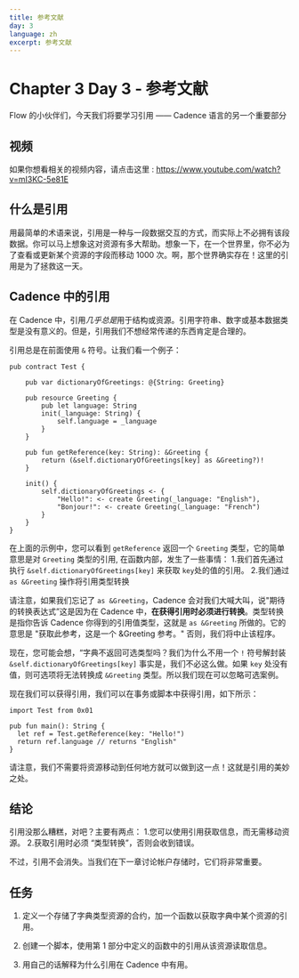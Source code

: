 ```yaml
---
title: 参考文献
day: 3
language: zh
excerpt: 参考文献
---
```


# Chapter 3 Day 3 - 参考文献

Flow 的小伙伴们，今天我们将要学习引用 —— Cadence 语言的另一个重要部分

## 视频

如果你想看相关的视频内容，请点击这里 : https://www.youtube.com/watch?v=mI3KC-5e81E

## 什么是引用

用最简单的术语来说，引用是一种与一段数据交互的方式，而实际上不必拥有该段数据。你可以马上想象这对资源有多大帮助。想象一下，在一个世界里，你不必为了查看或更新某个资源的字段而移动 1000 次。啊，那个世界确实存在！这里的引用是为了拯救这一天。

## Cadence 中的引用

在 Cadence 中，引用*几乎总是*用于结构或资源。引用字符串、数字或基本数据类型是没有意义的。但是，引用我们不想经常传递的东西肯定是合理的。

引用总是在前面使用 `&` 符号。让我们看一个例子：

```cadence
pub contract Test {

    pub var dictionaryOfGreetings: @{String: Greeting}

    pub resource Greeting {
        pub let language: String
        init(_language: String) {
            self.language = _language
        }
    }

    pub fun getReference(key: String): &Greeting {
        return (&self.dictionaryOfGreetings[key] as &Greeting?)!
    }

    init() {
        self.dictionaryOfGreetings <- {
            "Hello!": <- create Greeting(_language: "English"),
            "Bonjour!": <- create Greeting(_language: "French")
        }
    }
}
```

在上面的示例中，您可以看到 `getReference` 返回一个 `Greeting` 类型，它的简单意思是对 `Greeting` 类型的引用, 在函数内部，发生了一些事情： 1.我们首先通过执行 `&self.dictionaryOfGreetings[key]` 来获取 `key`处的值的引用。 2.我们通过 `as &Greeting` 操作将引用类型转换

请注意，如果我们忘记了 `as &Greeting`，Cadence 会对我们大喊大叫，说"期待的转换表达式”这是因为在 Cadence 中，**在获得引用时必须进行转换**。类型转换是指你告诉 Cadence 你得到的引用值类型，这就是 `as &Greeting` 所做的。它的意思是 "获取此参考，这是一个 &Greeting 参考。" 否则，我们将中止该程序。

现在，您可能会想，“字典不返回可选类型吗？我们为什么不用一个 `!` 符号解封装 `&self.dictionaryOfGreetings[key]` 事实是，我们不必这么做。如果 `key` 处没有值，则可选项将无法转换成 `&Greeting` 类型。所以我们现在可以忽略可选案例。

现在我们可以获得引用，我们可以在事务或脚本中获得引用，如下所示：

```cadence
import Test from 0x01

pub fun main(): String {
  let ref = Test.getReference(key: "Hello!")
  return ref.language // returns "English"
}
```

请注意，我们不需要将资源移动到任何地方就可以做到这一点！这就是引用的美妙之处。

## 结论

引用没那么糟糕，对吧？主要有两点： 1.您可以使用引用获取信息，而无需移动资源。 2.获取引用时必须 “类型转换”，否则会收到错误。

不过，引用不会消失。当我们在下一章讨论帐户存储时，它们将非常重要。

## 任务

1. 定义一个存储了字典类型资源的合约，加一个函数以获取字典中某个资源的引用。

2. 创建一个脚本，使用第 1 部分中定义的函数中的引用从该资源读取信息。

3. 用自己的话解释为什么引用在 Cadence 中有用。
